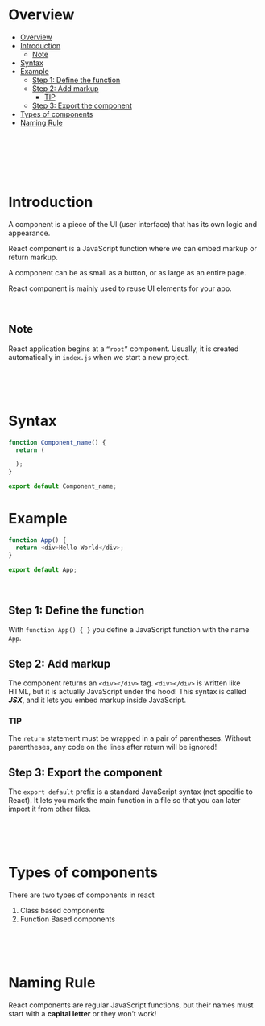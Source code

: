 # Overview

- [Overview](#overview)
- [Introduction](#introduction)
  - [Note](#note)
- [Syntax](#syntax)
- [Example](#example)
  - [Step 1: Define the function](#step-1-define-the-function)
  - [Step 2: Add markup](#step-2-add-markup)
    - [TIP](#tip)
  - [Step 3: Export the component](#step-3-export-the-component)
- [Types of components](#types-of-components)
- [Naming Rule](#naming-rule)

&nbsp;

&nbsp;

&nbsp;

# Introduction

A component is a piece of the UI (user interface) that has its own logic and appearance.

React component is a JavaScript function where we can embed markup or return markup.

A component can be as small as a button, or as large as an entire page.

React component is mainly used to reuse UI elements for your app.

&nbsp;

## Note

React application begins at a `“root”` component. Usually, it is created automatically in `index.js` when we start a new project.

&nbsp;

&nbsp;

# Syntax

```js
function Component_name() {
  return (

  );
}

export default Component_name;
```

# Example

```js
function App() {
  return <div>Hello World</div>;
}

export default App;
```

&nbsp;

## Step 1: Define the function

With `function App() { }` you define a JavaScript function with the name `App`.

## Step 2: Add markup

The component returns an `<div></div>` tag. `<div></div>` is written like HTML, but it is actually JavaScript under the hood! This syntax is called **_JSX_**, and it lets you embed markup inside JavaScript.

### TIP

The `return` statement must be wrapped in a pair of parentheses. Without parentheses, any code on the lines after return will be ignored!

## Step 3: Export the component

The `export default` prefix is a standard JavaScript syntax (not specific to React). It lets you mark the main function in a file so that you can later import it from other files.

&nbsp;

&nbsp;

# Types of components

There are two types of components in react

1. Class based components
2. Function Based components

&nbsp;

&nbsp;

# Naming Rule

React components are regular JavaScript functions, but their names must start with a **capital letter** or they won’t work!

&nbsp;
&nbsp;

&nbsp;
&nbsp;

&nbsp;
